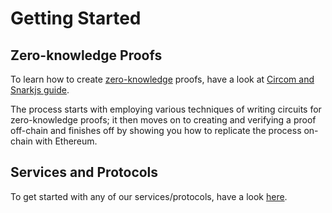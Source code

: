 # Getting Started

## Zero-knowledge Proofs
To learn how to create [zero-knowledge](https://github.com/iden3/docs/blob/master/mkdocs/docs/basics/key-concepts.md#zero-knowledge-proofs) proofs, have a look at [Circom and Snarkjs guide](https://github.com/iden3/docs/blob/master/mkdocs/docs/circom-snarkjs/index.md).

The process starts with employing various techniques of writing circuits for zero-knowledge proofs; it then moves on to creating and verifying a proof off-chain and finishes off by showing you how to replicate the process on-chain with Ethereum.

<!-- ## Centralized Login
If you're looking to integrate our technology into your application's login, you can jump right into our [login guide](../../guides/centralized-login). -->


## Services and Protocols
To get started with any of our services/protocols, have a look [here](https://github.com/iden3/docs/blob/master/mkdocs/docs/services/libraries.md).
